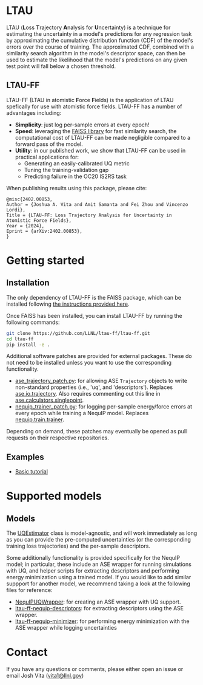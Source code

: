 # LTAU
LTAU (**L**oss **T**rajectory **A**nalysis for **U**ncertainty) is a technique for estimating the uncertainty in a model's predictions for any regression task
by approximating the cumulative distribution function (CDF) of the model's errors
over the course of training. The approximated CDF, combined with a similarity
search algorithm in the model's descriptor space, can then be used to estimate the
likelihood that the model's predictions on any given test point will fall below
a chosen threshold.

## LTAU-FF
LTAU-FF (LTAU in atomistic **F**orce
**F**ields) is the application of LTAU spefically for use with atomistic force fields. LTAU-FF has a number of advantages including:
* **Simplicity**: just log per-sample errors at every epoch!
* **Speed**: leveraging the [FAISS library](https://github.com/facebookresearch/faiss) for fast similarity search,
    the computational cost of LTAU-FF can be made negligible compared to a forward pass
    of the model.
* **Utility**: in our published work, we show that LTAU-FF can be used in practical applications for:
  * Generating an easily-calibrated UQ metric
  * Tuning the training-validation gap
  * Predicting failure in the OC20 IS2RS task

When publishing results using this package, please cite:

```
@misc{2402.00853,
Author = {Joshua A. Vita and Amit Samanta and Fei Zhou and Vincenzo Lordi},
Title = {LTAU-FF: Loss Trajectory Analysis for Uncertainty in Atomistic Force Fields},
Year = {2024},
Eprint = {arXiv:2402.00853},
}
```

# Getting started

## Installation

The only dependency of LTAU-FF is the FAISS package, which can be installed
following [the instructions provided here](https://github.com/facebookresearch/faiss/blob/main/INSTALL.md).

Once FAISS has been installed, you can install LTAU-FF by running the following commands:

```bash
git clone https://github.com/LLNL/ltau-ff/ltau-ff.git
cd ltau-ff
pip install -e .
```

Additional software patches are provided for external packages. These do not need to be installed unless you want to use the corresponding functionality.
* [ase_trajectory_patch.py](https://github.com/LLNL/ltau-ff/ltau-ff/-/blob/main/scripts/ase_trajectory_patch.py?ref_type=heads): for allowing ASE `Trajectory` objects to write non-standard properties (i.e., 'uq', and 'descriptors'). Replaces [ase.io.trajectory](https://gitlab.com/ase/ase/-/blob/master/ase/io/trajectory.py?ref_type=heads). Also requires commenting out this line in [ase.calculators.singlepoint](https://gitlab.com/ase/ase/-/blob/master/ase/calculators/singlepoint.py?ref_type=heads#L25).
* [nequip_trainer_patch.py](https://github.com/LLNL/ltau-ff/ltau-ff/-/blob/main/scripts/nequip_trainer_patch.py?ref_type=heads): for logging per-sample energy/force errors at every epoch while training a NequIP model. Replaces [nequip.train.trainer](https://github.com/mir-group/nequip/blob/main/nequip/train/trainer.py).

Depending on demand, these patches may eventually be opened as pull requests on their respective repositories.

## Examples
* [Basic tutorial](https://github.com/LLNL/ltau-ff/ltau-ff/-/blob/main/examples/tutorial.ipynb?ref_type=heads)

# Supported models

## Models
The [UQEstimator](https://github.com/LLNL/ltau-ff/ltau-ff/-/blob/main/ltau_ff/uq_estimator.py?ref_type=heads#L5) class is model-agnostic, and will work immediately as long as you can provide the pre-computed uncertainties (or the corresponding training loss trajectories) and the per-sample descriptors.

Some additionally functionality is provided specifically for the NequIP model; in particular, these include an ASE wrapper for running simulations with UQ, and helper scripts for extracting descriptors and performing energy minimization using a trained model. If you would like to add similar suppport for another model, we recommend taking a look at the following files for reference:

* [NequIPUQWrapper](https://github.com/LLNL/ltau-ff/ltau-ff/-/blob/main/ltau_ff/ase_wrapper.py?ref_type=heads#L9): for creating an ASE wrapper with UQ support.
* [ltau-ff-nequip-descriptors](https://github.com/LLNL/ltau-ff/ltau-ff/-/blob/main/scripts/ltau-ff-nequip-descriptors?ref_type=heads): for extracting descriptors using the ASE wrapper.
* [ltau-ff-nequip-minimizer](https://github.com/LLNL/ltau-ff/ltau-ff/-/blob/main/scripts/ltau-ff-nequip-minimizer?ref_type=heads): for performing energy minimization with the ASE wrapper while logging uncertainties



# Contact
If you have any questions or comments, please either open an issue or email Josh
Vita (vita1@llnl.gov)
